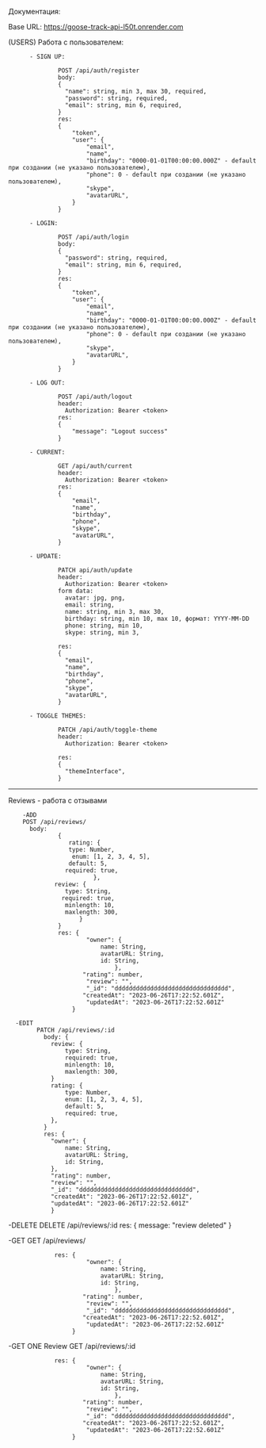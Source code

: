 Документация:

Base URL: https://goose-track-api-l50t.onrender.com

(USERS) Работа с пользователем:

          - SIGN UP:

                  POST /api/auth/register
                  body:
                  {
                    "name": string, min 3, max 30, required,
                    "password": string, required,
                    "email": string, min 6, required,
                  }
                  res:
                  {
                      "token",
                      "user": {
                          "email",
                          "name",
                          "birthday": "0000-01-01T00:00:00.000Z" - default при создании (не указано пользователем),
                          "phone": 0 - default при создании (не указано пользователем),
                          "skype",
                          "avatarURL",
                      }
                  }

          - LOGIN:

                  POST /api/auth/login
                  body:
                  {
                    "password": string, required,
                    "email": string, min 6, required,
                  }
                  res:
                  {
                      "token",
                      "user": {
                          "email",
                          "name",
                          "birthday": "0000-01-01T00:00:00.000Z" - default при создании (не указано пользователем),
                          "phone": 0 - default при создании (не указано пользователем),
                          "skype",
                          "avatarURL",
                      }
                  }

          - LOG OUT:

                  POST /api/auth/logout
                  header:
                    Authorization: Bearer <token>
                  res:
                  {
                      "message": "Logout success"
                  }

          - CURRENT:

                  GET /api/auth/current
                  header:
                    Authorization: Bearer <token>
                  res:
                  {
                      "email",
                      "name",
                      "birthday",
                      "phone",
                      "skype",
                      "avatarURL",
                  }

          - UPDATE:

                  PATCH api/auth/update
                  header:
                    Authorization: Bearer <token>
                  form data:
                    avatar: jpg, png,
                    email: string,
                    name: string, min 3, max 30,
                    birthday: string, min 10, max 10, формат: YYYY-MM-DD
                    phone: string, min 10,
                    skype: string, min 3,

                  res:
                  {
                    "email",
                    "name",
                    "birthday",
                    "phone",
                    "skype",
                    "avatarURL",
                  }

          - TOGGLE THEMES:

                  PATCH /api/auth/toggle-theme
                  header:
                    Authorization: Bearer <token>

                  res:
                  {
                    "themeInterface",
                  }

---

Reviews - работа с отзывами

        -ADD
        POST /api/reviews/
          body:
                  {
                     rating: {
                     type: Number,
                      enum: [1, 2, 3, 4, 5],
                     default: 5,
                    required: true,
                            },
                 review: {
                    type: String,
                   required: true,
                    minlength: 10,
                    maxlength: 300,
                        }
                  }
                  res: {
                          "owner": {
                              name: String,
                              avatarURL: String,
                              id: String,
                                  },
                         "rating": number,
                          "review": "",
                          "_id": "dddddddddddddddddddddddddddddddd",
                         "createdAt": "2023-06-26T17:22:52.601Z",
                          "updatedAt": "2023-06-26T17:22:52.601Z"
                      }

      -EDIT
            PATCH /api/reviews/:id
              body: {
                review: {
                    type: String,
                    required: true,
                    minlength: 10,
                    maxlength: 300,
                }
                rating: {
                    type: Number,
                    enum: [1, 2, 3, 4, 5],
                    default: 5,
                    required: true,
                },
              }
              res: {
                "owner": {
                    name: String,
                    avatarURL: String,
                    id: String,
                },
                "rating": number,
                "review": "",
                "_id": "dddddddddddddddddddddddddddddddd",
                "createdAt": "2023-06-26T17:22:52.601Z",
                "updatedAt": "2023-06-26T17:22:52.601Z"
                }

-DELETE
DELETE /api/reviews/:id
res: {
message: "review deleted"
}

-GET
GET /api/reviews/

                 res: {
                          "owner": {
                              name: String,
                              avatarURL: String,
                              id: String,
                                  },
                         "rating": number,
                          "review": "",
                          "_id": "dddddddddddddddddddddddddddddddd",
                         "createdAt": "2023-06-26T17:22:52.601Z",
                          "updatedAt": "2023-06-26T17:22:52.601Z"
                      }

-GET ONE Review
GET /api/reviews/:id

                 res: {
                          "owner": {
                              name: String,
                              avatarURL: String,
                              id: String,
                                  },
                         "rating": number,
                          "review": "",
                          "_id": "dddddddddddddddddddddddddddddddd",
                         "createdAt": "2023-06-26T17:22:52.601Z",
                          "updatedAt": "2023-06-26T17:22:52.601Z"
                      }
